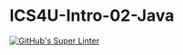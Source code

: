 # ICS4U-Intro-02-Java

[![GitHub's Super Linter](https://github.com/JacksonNaufal/ICS4U-Intro-02-Java/workflows/GitHub's%20Super%20Linter/badge.svg)](https://github.com/JacksonNaufal/ICS4U-Intro-02-Java/actions)
